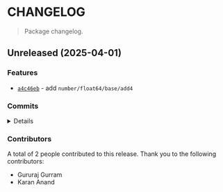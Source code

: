 # CHANGELOG

> Package changelog.

<section class="release" id="unreleased">

## Unreleased (2025-04-01)

<section class="features">

### Features

-   [`a4c46eb`](https://github.com/stdlib-js/stdlib/commit/a4c46eb5e49d63ebb56383794cf305dd4425c80e) - add `number/float64/base/add4`

</section>

<!-- /.features -->

<section class="commits">

### Commits

<details>

-   [`a1e230f`](https://github.com/stdlib-js/stdlib/commit/a1e230f29297caa89880e9c194c615a0400fb7bc) - **chore:** clean up cppcheck-suppress comments _(by Karan Anand)_
-   [`a4c46eb`](https://github.com/stdlib-js/stdlib/commit/a4c46eb5e49d63ebb56383794cf305dd4425c80e) - **feat:** add `number/float64/base/add4` _(by Gururaj Gurram)_

</details>

</section>

<!-- /.commits -->

<section class="contributors">

### Contributors

A total of 2 people contributed to this release. Thank you to the following contributors:

-   Gururaj Gurram
-   Karan Anand

</section>

<!-- /.contributors -->

</section>

<!-- /.release -->

